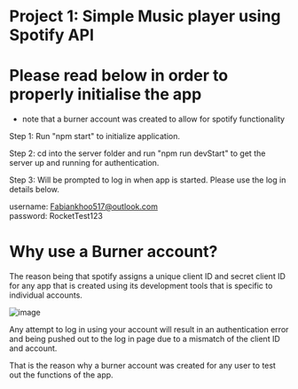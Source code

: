 # Project 1: Simple Music player using Spotify API

# Please read below in order to properly initialise the app

* note that a burner account was created to allow for spotify functionality 

Step 1: Run "npm start" to initialize application.

Step 2: cd into the server folder and run "npm run devStart" to get the server up and running for authentication.

Step 3: Will be prompted to log in when app is started. Please use the log in details below. 

username: Fabiankhoo517@outlook.com
<br>
password: RocketTest123

# Why use a Burner account?
The reason being that spotify assigns a unique client ID and secret client ID for any app that is created using its development tools that is specific to individual accounts.

![image](https://user-images.githubusercontent.com/98201503/179015681-76ea79b0-9793-44d3-aaa4-9a834a2c455d.png)

Any attempt to log in using your account will result in an  authentication error and being pushed out to the log in page due to a mismatch of the client ID and account.

That is the reason why a burner account was created for any user to test out the functions of the app.
